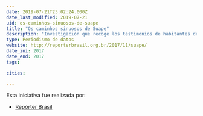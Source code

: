 ```yaml
---
date: 2019-07-21T23:02:24.000Z
date_last_modified: 2019-07-21
uid: os-caminhos-sinuosos-de-suape
title: "Os caminhos sinuosos de Suape"
description: "Investigación que recoge los testimonios de habitantes de comunidades tradicionales de Pernambuco en Brasil que denuncian la construcción de un complejo industrial gestionado por el gobierno por violaciones de derechos humanos, como amenazas y expulsiones; las acusaciones llegaron a la ONU."
type: Periodismo de datos
website: http://reporterbrasil.org.br/2017/11/suape/
date_ini: 2017
date_end: 2017
tags:

cities: 

---
```


Esta iniciativa fue realizada por:

- [Repórter Brasil](/organizaciones/reporter-brasil)
